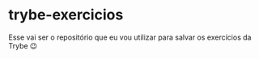 # trybe-exercicios
Esse vai ser o repositório que eu vou utilizar para salvar os exercícios da Trybe 😉
